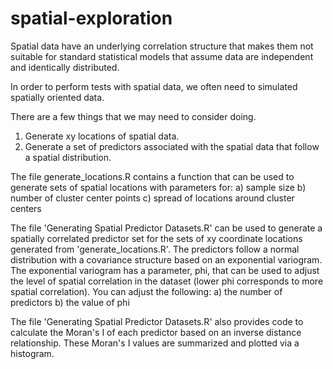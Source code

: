 # spatial-exploration

Spatial data have an underlying correlation structure that makes them not suitable for standard statistical models that assume data are independent and identically distributed.

In order to perform tests with spatial data, we often need to simulated spatially oriented data.

There are a few things that we may need to consider doing.
1) Generate xy locations of spatial data.
2) Generate a set of predictors associated with the spatial data that follow a spatial distribution.

The file generate_locations.R contains a function that can be used to generate sets of spatial locations with parameters for:
  a) sample size
  b) number of cluster center points
  c) spread of locations around cluster centers
  
The file 'Generating Spatial Predictor Datasets.R' can be used to generate a spatially correlated predictor set for the sets of xy coordinate locations generated from 'generate_locations.R'. The predictors follow a normal distribution with a covariance structure based on an exponential variogram. The exponential variogram has a parameter, phi, that can be used to adjust the level of spatial correlation in the dataset (lower phi corresponds to more spatial correlation). You can adjust the following:
  a) the number of predictors
  b) the value of phi
  
The file 'Generating Spatial Predictor Datasets.R' also provides code to calculate the Moran's I of each predictor based on an inverse distance relationship. These Moran's I values are summarized and plotted via a histogram.
